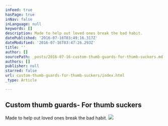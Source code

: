 ```yaml
---
inFeed: true
hasPage: true
inNav: false
inLanguage: null
keywords: []
description: Made to help out loved ones break the bad habit.
datePublished: '2016-07-16T03:49:16.317Z'
dateModified: '2016-07-16T03:47:26.293Z'
title: ''
author: []
sourcePath: _posts/2016-07-16-custom-thumb-guards-for-thumb-suckers.md
authors: []
publisher: null
starred: false
url: custom-thumb-guards-for-thumb-suckers/index.html
_type: Article

---
```

## Custom thumb guards- For thumb suckers 

Made to help out loved ones break the bad habit.
![](https://the-grid-user-content.s3-us-west-2.amazonaws.com/0057328e-4d51-4feb-bcef-21b17b98f053.jpg)